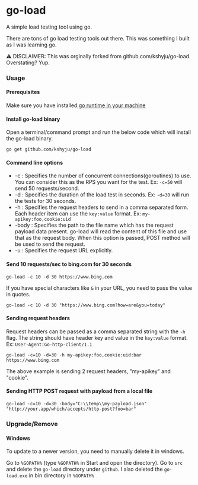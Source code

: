# go-load

A simple load testing tool using go.

There are tons of go load testing tools out there. This was something I built as I was learning go.

⚠️  DISCLAIMER: This was orginally forked from github.com/kshyju/go-load. Overstating? Yup.

### Usage

#### Prerequisites
Make sure you have installed[ go runtime in your machine](https://golang.org/dl/)

#### Install go-load binary

Open a terminal/command prompt and run the below code which will install the go-load binary.

    go get github.com/kshyju/go-load

#### Command line options
* -c : Specifies the number of concurrent connections(goroutines) to use. You can consider this as the RPS you want for the test. Ex: `-c=50` will send 50 requests/second.
* -d : Specifies the duration of the load test in seconds. Ex: `-d=30` will run the tests for 30 seconds.
* -h : Specifies the request headers to send in a comma separated form. Each header item can use the `key:value` format. Ex: `my-apikey:foo,cookie:uid`
* -body : Specifies the path to the file name which has the request payload data present. go-load will read the content of this file and use that as the request body. When this option is passed, POST method will be used to send the request.
* -u : Specifies the request URL explicitly.

#### Send 10 requests/sec to bing.com for 30 seconds
    go-load -c 10 -d 30 https://www.bing.com

If you have special characters like `&` in your URL, you need to pass the value in quotes.

    go-load -c 10 -d 30 "https://www.bing.com?how=are&you=today"

#### Sending request headers
Request headers can be passed as a comma separated string with the `-h` flag. The string should have header key and value in the `key:value` format. Ex: `User-Agent:Go-http-client/1.1`

    go-load -c=10 -d=30 -h my-apikey:foo,cookie:uid:bar https://www.bing.com

The above example is sending 2 request headers, "my-apikey" and "cookie".

#### Sending HTTP POST request with payload from a local file

    go-load -c=10 -d=30 -body="C:\\temp\\my-payload.json" "http://your.app/which/accepts/http-post?foo=bar"

### Upgrade/Remove

#### Windows
To update to a newer version, you need to manually delete it in windows.

Go to `%GOPATH%` (type `%GOPATH%` in Start and open the directory). Go to `src` and delete the `go-load` directory under `github`. I also deleted the `go-load.exe` in bin directory in `%GOPATH%`
